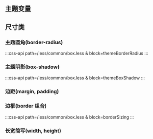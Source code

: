 ## 主题变量

<co-box-variables />

## 尺寸类

### 主题圆角(border-radius)

:::css-api path=/less/common/box.less & block=themeBorderRadius
:::

### 主题阴影(box-shadow)

:::css-api path=/less/common/box.less & block=themeBoxShadow
:::

### 边距(margin, padding)

<div>
<co-class-api
    title="边距"
    :tableData="[
        {
            class: 'pl0',
            property: [
                {
                    prop: 'padding-left',
                    value: '0px'
                }
            ]
        },
        {
            class: 'ml0',
            property: [
                {
                    prop: 'margin-left',
                    value: '0px'
                }
            ]
        },
        {
            class: '[p|m][t|r|b|l][0-100]',
            property: [
                {
                    prop: '[padding|margin]-[top|right|bottom|left]',
                    value: '[0-100]px'
                }
            ]
        },
        {
            class: 'padding-x-0',
            property: [
                {
                    prop: 'padding-left',
                    value: '0px'
                },
                {
                    prop: 'padding-right',
                    value: '0px'
                }
            ]
        },
        {
            class: '[padding|margin]-[x|y]-[0-100]',
            property: [
                {
                    prop: '[padding|margin]-[right|bottom]',
                    value: '[0-100]px'
                },
                {
                    prop: '[padding|margin]-[left|top]',
                    value: '[0-100]px'
                }
            ]
        },
        {
            class: 'padding0',
            property: [
                {
                    prop: 'padding',
                    value: '0px'
                }
            ]
        },
        {
            class: '[padding|margin][0-100]',
            property: [
                {
                    prop: '[padding|margin]',
                    value: '[0-100]px'
                }
            ]
        },
        {
            class: 'margin-x-auto',
            property: [
                {
                    prop: 'margin-left',
                    value: 'auto'
                },
                {
                    prop: 'margin-right',
                    value: 'auto'
                }
            ]
        }
    ]" />
</div>

### 边框(border 组合)

<div>
<co-class-api
    title="边框"
    :tableData="[
        {
            class: 'border-r-2',
            property: [
                {
                    prop: 'border-radius',
                    value: '2px'
                }
            ]
        },
        {
            class: 'border-r-[2-32]',
            property: [
                {
                    prop: 'border-radius',
                    value: '[2-32]px'
                }
            ]
        },
        {
            class: 'border-r-lt-2',
            property: [
                {
                    prop: 'border-top-left-radius',
                    value: '2px'
                }
            ]
        },
        {
            class: 'border-r-[lt|lb|rt|rb]-[2-32]',
            property: [
                {
                    prop: 'border-[direction]-radius',
                    value: '[2-32]px'
                }
            ]
        },
        {
            class: 'border-w-1',
            property: [
                {
                    prop: 'border-width',
                    value: '1px'
                }
            ]
        },
        {
            class: 'border-w-[1-4]',
            property: [
                {
                    prop: 'border-width',
                    value: '[1-4]px'
                }
            ]
        },
        {
            class: 'border-w-t-1',
            property: [
                {
                    prop: 'border-top-width',
                    value: '1px'
                }
            ]
        },
        {
            class: 'border-w-[t|r|b|l]-[1-4]',
            property: [
                {
                    prop: 'border-[top|right|bottom|left]-width',
                    value: '[1-4]px'
                }
            ]
        },
        {
            class: 'border-s-[solid|dashed|dotted]',
            property: [
                {
                    prop: 'border-style',
                    value: '[solid|dashed|dotted]'
                }
            ]
        },
        {
            class: 'border-s-[t|r|b|l]-[solid|dashed|dotted]',
            property: [
                {
                    prop: 'border-[top|right|bottom|left]-style',
                    value: '[solid|dashed|dotted]'
                }
            ]
        },
        {
            class: 'border-collapse',
            property: [
                {
                    prop: 'border-collapse',
                    value: 'collapse'
                }
            ]
        },
    ]" />
</div>

:::css-api path=/less/common/box.less & block=borderSizing
:::

### 长宽简写(width, height)

<!-- :::css-api path=/less/common/box.less & block=borderSize
::: -->

<div>
<co-class-api
    title="长宽简写"
    :tableData="[
        {
            class: 'w-[0-50]',
            property: [
                {
                    prop: 'width',
                    value: '[0-50]px'
                }
            ]
        },
        {
            class: 'w-1/3',
            property: [
                {
                    prop: 'width',
                    value: 'calc(100% / 3)'
                }
            ]
        },
        {
            class: 'w-1/4',
            property: [
                {
                    prop: 'width',
                    value: 'calc(100% / 4)'
                }
            ]
        },
        {
            class: 'w-1/5',
            property: [
                {
                    prop: 'width',
                    value: 'calc(100% / 5)'
                }
            ]
        },
        {
            class: 'w-full',
            property: [
                {
                    prop: 'width',
                    value: '100%'
                }
            ]
        },
        {
            class: 'w-screen',
            property: [
                {
                    prop: 'width',
                    value: '100vw'
                }
            ]
        },
        {
            class: 'min-w-0',
            property: [
                {
                    prop: 'min-width',
                    value: '0'
                }
            ]
        },
        {
            class: 'min-w-full',
            property: [
                {
                    prop: 'min-width',
                    value: '100%'
                }
            ]
        },
        {
            class: 'min-w-screen',
            property: [
                {
                    prop: 'min-width',
                    value: '100vw'
                }
            ]
        },
        {
            class: 'h-[0-50]',
            property: [
                {
                    prop: 'height',
                    value: '[0-50]px;'
                }
            ]
        },
        {
            class: 'h-full',
            property: [
                {
                    prop: 'height',
                    value: '100%'
                }
            ]
        },
        {
            class: 'h-screen',
            property: [
                {
                    prop: 'height',
                    value: '100vh'
                }
            ]
        },
        {
            class: 'min-h-full',
            property: [
                {
                    prop: 'min-height',
                    value: '100%'
                }
            ]
        },
        {
            class: 'min-h-screen',
            property: [
                {
                    prop: 'min-height',
                    value: '100vh'
                }
            ]
        },
    ]" />
</div>

<script setup>
import CoBoxVariables from './components/box-variables.vue'
</script>
